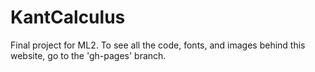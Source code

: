 KantCalculus
============

Final project for ML2. To see all the code, fonts, and images behind this website, go to the 'gh-pages' branch.
